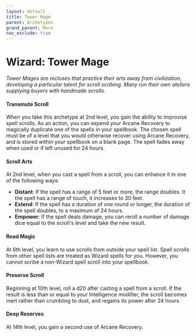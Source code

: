 ```yaml
---
layout: default
title: Tower Mage
parent: Archetypes
grand_parent: More
nav_exclude: true
---
```


# Wizard: Tower Mage

_Tower Mages are recluses that practice their arts away from civilization, developing a particular talent for scroll scribing. Many run their own ateliers supplying buyers with handmade scrolls._


#### Transmute Scroll

When you take this archetype at 2nd level, you gain the ability to improvise spell scrolls. As an action, you can expend your Arcane Recovery to magically duplicate one of the spells in your spellbook. The chosen spell must be of a level that you would otherwise recover using Arcane Recovery, and is stored within your spellbook on a blank page. The spell fades away when used or if left unused for 24 hours.

#### Scroll Arts

At 2nd level, when you cast a spell from a scroll, you can enhance it in one of the following ways:

* **Distant**: If the spell has a range of 5 feet or more, the range doubles. It the spell has a range of touch, it increases to 30 feet.
* **Extend**: If the spell has a duration of one round or longer, the duration of the spell doubles, to a maximum of 24 hours.
* **Empower**: If the spell deals damage, you can reroll a number of damage dice equal to the scroll's level and take the new result.


#### Read Magic

At 6th level, you learn to use scrolls from outside your spell list. Spell scrolls from other spell lists are treated as Wizard spells for you. However, you cannot scribe a non-Wizard spell scroll into your spellbook.


#### Preserve Scroll

Beginning at 10th level, roll a d20 after casting a spell from a scroll. If the result is less than or equal to your Intelligence modifier, the scroll becomes inert rather than crumbling to dust, and regains its power after 24 hours.


#### Deep Reserves

At 14th level, you gain a second use of Arcane Recovery.